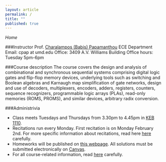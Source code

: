 ```yaml
---
layout: article
permalink: /
title: ""
published: true
---
```


*Home*

###Instructor
Prof. [Charalampos (Babis) Papamanthou](http://www.ece.umd.edu/~cpap) 
ECE Department
Email: cpap at umd.edu
Office: 3409 A.V. Williams Building
Office hours: Tuesday 5pm-6pm

###Course description
The course covers the design and analysis of combinational and synchronous sequential systems comprising digital logic gates and flip-flop memory devices, underlying tools such as switching and Boolean algebras and Karnaugh map simplification of gate networks, design and use of decoders, multiplexers, encoders, adders, registers, counters, sequence recognizers, programmable logic arrays (PLAs), read-only memories (ROMS, PROMS), and similar devices, arbitrary radix conversion.




###Administrivia
* Class meets Tuesdays and Thursdays from 3.30pm to 4.45pm in [KEB 1110](https://www.google.com/maps/@38.991376,-76.937308,3a,75y,233.26h,95.04t/data=!3m4!1e1!3m2!1s3spIc80iU0EbI3zK7zCSNg!2e0!6m1!1e1).
* Recitations run every Monday. First recitation is on Monday February 2nd. For more specific information about recitations, read here [here](http://enee244.github.io/syllabus/syllabus_244.pdf) carefully.
* Homeworks will be published on [this webpage](http://enee244.github.io/homeworks). All solutions must be submitted electronically on [Canvas](https://myelms.umd.edu/login).
* For all course-related information, read [here](http://enee244.github.io/syllabus/syllabus_244.pdf) carefully.
